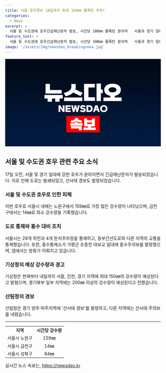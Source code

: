 ```yaml
---
title: 서울 호우경보 18일까지 최대 150㎜ 물폭탄 주의!
categories:
  - News
excerpt: >
  서울 등 수도권에 호우긴급재난문자 발송, 시간당 100㎜ 물폭탄 쏟아져   서울과 경기 일대에 시간당 50㎜ 이상 물폭탄으로 긴급재난문자 발송됐다. 도로 봉쇄와 나무 쓰러지면서 교통 마비, 빗물펌프장 가동 등 비바람에 대비하는 상황. 기상청은 최대 150㎜ 비 예상, 산사태 주의보 발령된 가운데 댐 방류 등 홍수통제 소동.
feature_text: >
  서울 등 수도권에 호우긴급재난문자 발송, 시간당 100㎜ 물폭탄 쏟아져   서울과 경기 일대에 시간당 50㎜ 이상 물폭탄으로 긴급재난문자 발송됐다. 도로 봉쇄와 나무 쓰러지면서 교통 마비, 빗물펌프장 가동 등 비바람에 대비하는 상황. 기상청은 최대 150㎜ 비 예상, 산사태 주의보 발령된 가운데 댐 방류 등 홍수통제 소동.
image: '/assets/img/newsdao_breakingnews.jpg'
---
```


<p><img src="/assets/img/newsdao_breakingnews.jpg" alt="flaretime 속보" /></p>

<h2 data-ke-size="size26">서울 및 수도권 호우 관련 주요 소식</h2>

<p data-ke-size="size16">17일 오전, 서울 및 경기 일대에 강한 호우가 쏟아지면서 긴급재난문자가 발송되었습니다. 이로 인해 도로는 봉쇄되었고, 산사태 경보도 발령되었습니다.</p>

<h3>서울 및 수도권 호우로 인한 피해</h3>

<p data-ke-size="size16">이번 호우로 서울시 내에는 노원구에서 159㎜로 가장 많은 강수량이 나타났으며, 금천구에서는 14㎜로 최소 강수량을 기록했습니다.</p>

<h3>도로 통제와 홍수 대비 조치</h3>

<p data-ke-size="size16">서울시는 29개 하천과 4개 둔치주차장을 통제하고, 동부간선도로와 다른 지역의 교통을 통제했습니다. 또한, 홍수통제소가 가평군 조종천 대보교 일대에 홍수주의보를 발령했으며, 댐에서는 방류가 이뤄지고 있습니다.</p>

<h3>기상청의 예상 강수량과 경고</h3>

<p data-ke-size="size16">기상청은 현재부터 내일까지 서울, 인천, 경기 지역에 최대 150㎜의 강수량이 예상된다고 밝혔으며, 경기북부 일부 지역에는 200㎜ 이상의 강수량이 예상된다고 전했습니다.</p>

<h3>산림청의 경보</h3>

<p data-ke-size="size16">산림청은 경기 양주·파주지역에 '산사태 경보'를 발령하고, 다른 지역에는 산사태 주의보를 내렸습니다.</p>

<hr>

<table>
  <tbody>
    <tr>
      <td style="text-align: center; height: 17px;"><b>지역</b></td>
      <td style="text-align: center; height: 17px;"><b>시간당 강수량</b></td>
    </tr>
    <tr>
      <td style="text-align: center; height: 17px;">서울시 노원구</td>
      <td style="text-align: center; height: 17px;">159㎜</td>
    </tr>
    <tr>
      <td style="text-align: center; height: 17px;">서울시 금천구</td>
      <td style="text-align: center; height: 17px;">14㎜</td>
    </tr>
    <tr>
      <td style="text-align: center; height: 17px;">서울시 성북구</td>
      <td style="text-align: center; height: 17px;">84㎜</td>
    </tr>
  </tbody>
</table>
실시간 뉴스 속보는, <a href="https://newsdao.kr" rel="dofollow">https://newsdao.kr</a>


